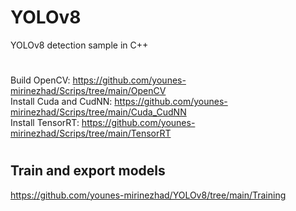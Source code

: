 # YOLOv8
YOLOv8 detection sample in C++  

#
Build OpenCV: https://github.com/younes-mirinezhad/Scrips/tree/main/OpenCV  
Install Cuda and CudNN: https://github.com/younes-mirinezhad/Scrips/tree/main/Cuda_CudNN  
Install TensorRT: https://github.com/younes-mirinezhad/Scrips/tree/main/TensorRT  

#
## Train and export models  
https://github.com/younes-mirinezhad/YOLOv8/tree/main/Training  

